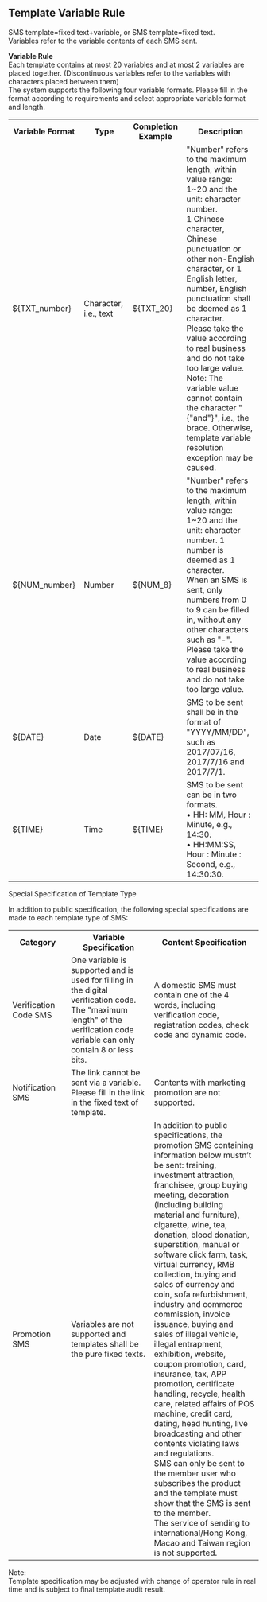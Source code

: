 ## Template Variable Rule<br>
  
SMS template=fixed text+variable, or SMS template=fixed text.  
Variables refer to the variable contents of each SMS sent.  

**Variable Rule**  
Each template contains at most 20 variables and at most 2 variables are placed together. (Discontinuous variables refer to the variables with characters placed between them)  
The system supports the following four variable formats. Please fill in the format according to requirements and select appropriate variable format and length.  
    
<table>
     <tr align="center">
        <th width="150">Variable Format</th>
        <th width="150">Type</th>
        <th width="150">Completion Example</th>
        <th width="400">Description</th>
     </tr>
      <tr>
         <td>${TXT_number}</td>
         <td>Character, i.e., text</td>
         <td>${TXT_20}</td>
         <td>"Number" refers to the maximum length, within value range: 1~20 and the unit: character number.<br>
1 Chinese character, Chinese punctuation or other non-English character, or 1 English letter, number, English punctuation shall be deemed as 1 character.<br>  
Please take the value according to real business and do not take too large value.<br>
Note: The variable value cannot contain the character "{"and"}", i.e., the brace. Otherwise, template variable resolution exception may be caused.</td>
      </tr>
      <tr>
         <td>${NUM_number}</td>
         <td>Number</td>
         <td>${NUM_8}</td>
         <td>"Number" refers to the maximum length, within value range: 1~20 and the unit: character number. 1 number is deemed as 1 character.<br> 
When an SMS is sent, only numbers from 0 to 9 can be filled in, without any other characters such as "-".<br> 
Please take the value according to real business and do not take too large value.</td>
      </tr>
      <tr>
         <td>${DATE}</td>
         <td>Date</td>
         <td>${DATE}</td>
         <td>SMS to be sent shall be in the format of "YYYY/MM/DD", such as 2017/07/16, 2017/7/16 and 2017/7/1.</td
      </tr>
      <tr>
         <td>${TIME}</td>
         <td>Time</td>
         <td>${TIME}</td>
         <td>SMS to be sent can be in two formats.<br> 
•	HH: MM, Hour : Minute, e.g., 14:30.<br> 
•	HH:MM:SS, Hour : Minute : Second, e.g., 14:30:30.  </td>
      </tr>      
</table>  

Special Specification of Template Type  

In addition to public specification, the following special specifications are made to each template type of SMS:  

<table>
     <tr align="center">
        <th width="150">Category</th>
        <th width="300">Variable Specification</th>
        <th width="400">Content Specification</th>
     </tr>
      <tr>
         <td>Verification Code SMS</td>
         <td>One variable is supported and is used for filling in the digital verification code.<br> 
         The "maximum length" of the verification code variable can only contain 8 or less bits.</td>
         <td>A domestic SMS must contain one of the 4 words, including verification code, registration codes, check code and dynamic code.</td>
      </tr>
      <tr>
         <td>Notification SMS</td>
         <td>The link cannot be sent via a variable. Please fill in the link in the fixed text of template.</td>
         <td>Contents with marketing promotion are not supported.</td>
      </tr>
      <tr>
         <td>Promotion SMS</td>
         <td>Variables are not supported and templates shall be the pure fixed texts.</td>
         <td>In addition to public specifications, the promotion SMS containing information below mustn’t be sent: training, investment attraction, franchisee, group buying meeting, decoration (including building material and furniture), cigarette, wine, tea, donation, blood donation, superstition, manual or software click farm, task, virtual currency, RMB collection, buying and sales of currency and coin, sofa refurbishment, industry and commerce commission, invoice issuance, buying and sales of illegal vehicle, illegal entrapment, exhibition, website, coupon promotion, card, insurance, tax, APP promotion, certificate handling, recycle, health care, related affairs of POS machine, credit card, dating, head hunting, live broadcasting and other contents violating laws and regulations.<br>
         SMS can only be sent to the member user who subscribes the product and the template must show that the SMS is sent to the member.<br>
         The service of sending to international/Hong Kong, Macao and Taiwan region is not supported. </td
      </tr> 
</table>  

Note:  
Template specification may be adjusted with change of operator rule in real time and is subject to final template audit result.  